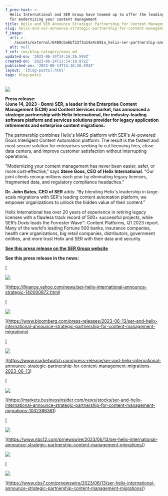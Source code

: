 ```yaml
---
f_prev-text: >-
  Helix International and SER Group have teamed up to offer the leading solution
  for modernizing your content management
title: Helix and SER Announce Strategic Partnership for Content Management Migrations
slug: helix-and-ser-announce-strategic-partnership-for-content-management-migrations
f_image:
  url: >-
    /assets/external/6489cba6bf23f3a14a4c691a_helix-ser-partnership-announcement.png
  alt: null
f_ref: cms/blog-category/news.md
updated-on: '2023-06-14T14:16:26.594Z'
created-on: '2023-06-14T13:54:19.872Z'
published-on: '2023-06-14T14:16:26.594Z'
layout: '[blog-posts].html'
tags: blog-posts
---
```


![](/assets/external/6489ba7b44ac7b501fede4c3_helix-ser-announcement.png)

‍**Press release:  
(June 14, 2023 - Bonn) SER, a leader in the Enterprise Content Management (ECM) and Content Services market, has announced a strategic partnership with Helix International, the industry-leading software platform and services solutions provider for legacy application retirements and enterprise content migrations.**

The partnership combines Helix's MARS platform with SER's AI-powered Doxis Intelligent Content Automation platform. The result is the fastest and most secure solution for enterprises seeking to cut licensing fees, close data centers, and improve customer satisfaction without interrupting operations.

"Modernizing your content management has never been easier, safer, or more cost-effective," says **Steve Goss, CEO of Helix International**. "Our joint clients recoup millions each year by eliminating legacy licenses, fragmented data, and regulatory compliance headaches.”

**Dr. John Bates**, **CEO of SER** adds: “By blending Helix's leadership in large-scale migrations with SER's leading content automation platform, we empower organizations to unlock the hidden value of their content.”

Helix International has over 20 years of experience in retiring legacy licenses with a flawless track record of 500+ successful projects, while SER’s Doxis leads the Forrester Wave™: Content Platforms, Q1 2023 report. Many of the world's leading Fortune 500 banks, insurance companies, health care organizations, big retail companies, distributors, government entities, and more trust Helix and SER with their data and security.

[**See this press release on the SER Group website**](https://www.sergroup.com/en/about-us/news-press/ser-and-helix-international-announce-strategic-partnership-for-content-management-migrations.html)

‍**See this press release in the news:**

[

![](/assets/external/6489c537ed83013e3375c2b6_yahoo-320-120.png)

](https://finance.yahoo.com/news/ser-helix-international-announce-strategic-140000872.html)

[

![](/assets/external/6489c5a244ac7b501ffc3a5e_bloomberg-320-60.png)

](https://www.bloomberg.com/press-releases/2023-06-13/ser-and-helix-international-announce-strategic-partnership-for-content-management-migrations)

[

![](/assets/external/6489c5bf8fec7a3e71b9c739_marketwatch-320-46.png)

](https://www.marketwatch.com/press-release/ser-and-helix-international-announce-strategic-partnership-for-content-management-migrations-2023-06-13)

[

![](/assets/external/6489c5f793b13cf855ce2aa5_insider-320-53.png)

](https://markets.businessinsider.com/news/stocks/ser-and-helix-international-announce-strategic-partnership-for-content-management-migrations-1032386361)

[

![](/assets/external/6489c619db95378502ffd542_fox-320-139.png)

](https://www.nbc12.com/prnewswire/2023/06/13/ser-helix-international-announce-strategic-partnership-content-management-migrations/)

![](/assets/external/6489c63ccefb4f61c1f13183_nbc-320-42.png)

[

![](/assets/external/6489c65b8db2b801c9a29129_cbs-320-43.png)

](https://www.cbs7.com/prnewswire/2023/06/13/ser-helix-international-announce-strategic-partnership-content-management-migrations/)
